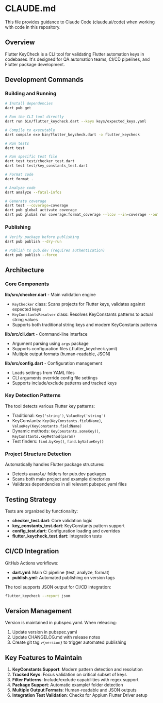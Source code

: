 # CLAUDE.md

This file provides guidance to Claude Code (claude.ai/code) when working with code in this repository.

## Overview

Flutter KeyCheck is a CLI tool for validating Flutter automation keys in codebases. It's designed for QA automation teams, CI/CD pipelines, and Flutter package development.

## Development Commands

### Building and Running

```bash
# Install dependencies
dart pub get

# Run the CLI tool directly
dart run bin/flutter_keycheck.dart --keys keys/expected_keys.yaml

# Compile to executable
dart compile exe bin/flutter_keycheck.dart -o flutter_keycheck

# Run tests
dart test

# Run specific test file
dart test test/checker_test.dart
dart test test/key_constants_test.dart

# Format code
dart format .

# Analyze code
dart analyze --fatal-infos

# Generate coverage
dart test --coverage=coverage
dart pub global activate coverage
dart pub global run coverage:format_coverage --lcov --in=coverage --out=coverage/lcov.info --packages=.dart_tool/package_config.json --report-on=lib
```

### Publishing

```bash
# Verify package before publishing
dart pub publish --dry-run

# Publish to pub.dev (requires authentication)
dart pub publish --force
```

## Architecture

### Core Components

**lib/src/checker.dart** - Main validation engine
- `KeyChecker` class: Scans projects for Flutter keys, validates against expected keys
- `KeyConstantsResolver` class: Resolves KeyConstants patterns to actual string values
- Supports both traditional string keys and modern KeyConstants patterns

**lib/src/cli.dart** - Command-line interface
- Argument parsing using `args` package
- Supports configuration files (.flutter_keycheck.yaml)
- Multiple output formats (human-readable, JSON)

**lib/src/config.dart** - Configuration management
- Loads settings from YAML files
- CLI arguments override config file settings
- Supports include/exclude patterns and tracked keys

### Key Detection Patterns

The tool detects various Flutter key patterns:
- Traditional: `Key('string')`, `ValueKey('string')`
- KeyConstants: `Key(KeyConstants.fieldName)`, `ValueKey(KeyConstants.fieldName)`
- Dynamic methods: `KeyConstants.someKey()`, `KeyConstants.keyMethod(param)`
- Test finders: `find.byKey()`, `find.byValueKey()`

### Project Structure Detection

Automatically handles Flutter package structures:
- Detects `example/` folders for pub.dev packages
- Scans both main project and example directories
- Validates dependencies in all relevant pubspec.yaml files

## Testing Strategy

Tests are organized by functionality:
- **checker_test.dart**: Core validation logic
- **key_constants_test.dart**: KeyConstants pattern support
- **config_test.dart**: Configuration loading and overrides
- **flutter_keycheck_test.dart**: Integration tests

## CI/CD Integration

GitHub Actions workflows:
- **dart.yml**: Main CI pipeline (test, analyze, format)
- **publish.yml**: Automated publishing on version tags

The tool supports JSON output for CI/CD integration:
```bash
flutter_keycheck --report json
```

## Version Management

Version is maintained in pubspec.yaml. When releasing:
1. Update version in pubspec.yaml
2. Update CHANGELOG.md with release notes
3. Create git tag `v{version}` to trigger automated publishing

## Key Features to Maintain

1. **KeyConstants Support**: Modern pattern detection and resolution
2. **Tracked Keys**: Focus validation on critical subset of keys
3. **Filter Patterns**: Include/exclude capabilities with regex support
4. **Package Support**: Automatic example/ folder detection
5. **Multiple Output Formats**: Human-readable and JSON outputs
6. **Integration Test Validation**: Checks for Appium Flutter Driver setup